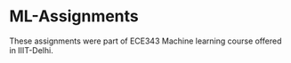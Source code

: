 # ML-Assignments
These assignments were part of ECE343 Machine learning course offered in IIIT-Delhi.
